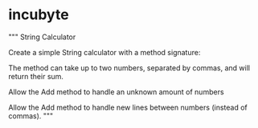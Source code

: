 # incubyte
"""
String Calculator


Create a simple String calculator with a method signature:

The method can take up to two numbers, separated by commas, and will return their sum.

Allow the Add method to handle an unknown amount of numbers

Allow the Add method to handle new lines between numbers (instead of commas).
"""
